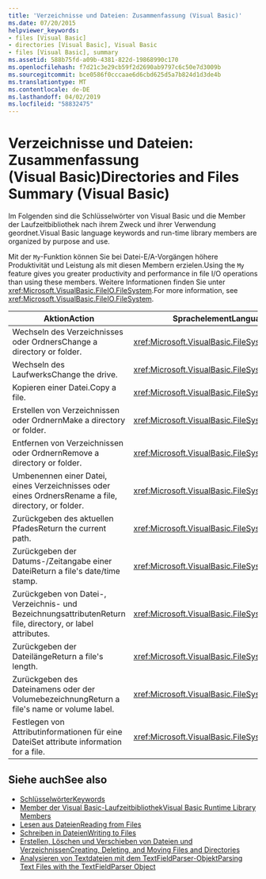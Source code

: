 ```yaml
---
title: 'Verzeichnisse und Dateien: Zusammenfassung (Visual Basic)'
ms.date: 07/20/2015
helpviewer_keywords:
- files [Visual Basic]
- directories [Visual Basic], Visual Basic
- files [Visual Basic], summary
ms.assetid: 588b75fd-a09b-4381-822d-19868990c170
ms.openlocfilehash: f7d21c3e29cb59f2d2690ab9797c6c50e7d3009b
ms.sourcegitcommit: bce0586f0cccaae6d6cbd625d5a7b824d1d3de4b
ms.translationtype: MT
ms.contentlocale: de-DE
ms.lasthandoff: 04/02/2019
ms.locfileid: "58832475"
---
```

# <a name="directories-and-files-summary-visual-basic"></a><span data-ttu-id="df755-102">Verzeichnisse und Dateien: Zusammenfassung (Visual Basic)</span><span class="sxs-lookup"><span data-stu-id="df755-102">Directories and Files Summary (Visual Basic)</span></span>
<span data-ttu-id="df755-103">Im Folgenden sind die Schlüsselwörter von Visual Basic und die Member der Laufzeitbibliothek nach ihrem Zweck und ihrer Verwendung geordnet.</span><span class="sxs-lookup"><span data-stu-id="df755-103">Visual Basic language keywords and run-time library members are organized by purpose and use.</span></span>  
  
 <span data-ttu-id="df755-104">Mit der `My`-Funktion können Sie bei Datei-E/A-Vorgängen höhere Produktivität und Leistung als mit diesen Membern erzielen.</span><span class="sxs-lookup"><span data-stu-id="df755-104">Using the `My` feature gives you greater productivity and performance in file I/O operations than using these members.</span></span> <span data-ttu-id="df755-105">Weitere Informationen finden Sie unter <xref:Microsoft.VisualBasic.FileIO.FileSystem>.</span><span class="sxs-lookup"><span data-stu-id="df755-105">For more information, see <xref:Microsoft.VisualBasic.FileIO.FileSystem>.</span></span>  
  
|<span data-ttu-id="df755-106">**Aktion**</span><span class="sxs-lookup"><span data-stu-id="df755-106">**Action**</span></span>|<span data-ttu-id="df755-107">**Sprachelement**</span><span class="sxs-lookup"><span data-stu-id="df755-107">**Language element**</span></span>|  
|----------------|--------------------------|  
|<span data-ttu-id="df755-108">Wechseln des Verzeichnisses oder Ordners</span><span class="sxs-lookup"><span data-stu-id="df755-108">Change a directory or folder.</span></span>|<xref:Microsoft.VisualBasic.FileSystem.ChDir%2A>|  
|<span data-ttu-id="df755-109">Wechseln des Laufwerks</span><span class="sxs-lookup"><span data-stu-id="df755-109">Change the drive.</span></span>|<xref:Microsoft.VisualBasic.FileSystem.ChDrive%2A>|  
|<span data-ttu-id="df755-110">Kopieren einer Datei.</span><span class="sxs-lookup"><span data-stu-id="df755-110">Copy a file.</span></span>|<xref:Microsoft.VisualBasic.FileSystem.FileCopy%2A>|  
|<span data-ttu-id="df755-111">Erstellen von Verzeichnissen oder Ordnern</span><span class="sxs-lookup"><span data-stu-id="df755-111">Make a directory or folder.</span></span>|<xref:Microsoft.VisualBasic.FileSystem.MkDir%2A>|  
|<span data-ttu-id="df755-112">Entfernen von Verzeichnissen oder Ordnern</span><span class="sxs-lookup"><span data-stu-id="df755-112">Remove a directory or folder.</span></span>|<xref:Microsoft.VisualBasic.FileSystem.RmDir%2A>|  
|<span data-ttu-id="df755-113">Umbenennen einer Datei, eines Verzeichnisses oder eines Ordners</span><span class="sxs-lookup"><span data-stu-id="df755-113">Rename a file, directory, or folder.</span></span>|<xref:Microsoft.VisualBasic.FileSystem.Rename%2A>|  
|<span data-ttu-id="df755-114">Zurückgeben des aktuellen Pfades</span><span class="sxs-lookup"><span data-stu-id="df755-114">Return the current path.</span></span>|<xref:Microsoft.VisualBasic.FileSystem.CurDir%2A>|  
|<span data-ttu-id="df755-115">Zurückgeben der Datums-/Zeitangabe einer Datei</span><span class="sxs-lookup"><span data-stu-id="df755-115">Return a file's date/time stamp.</span></span>|<xref:Microsoft.VisualBasic.FileSystem.FileDateTime%2A>|  
|<span data-ttu-id="df755-116">Zurückgeben von Datei-, Verzeichnis- und Bezeichnungsattributen</span><span class="sxs-lookup"><span data-stu-id="df755-116">Return file, directory, or label attributes.</span></span>|<xref:Microsoft.VisualBasic.FileSystem.GetAttr%2A>|  
|<span data-ttu-id="df755-117">Zurückgeben der Dateilänge</span><span class="sxs-lookup"><span data-stu-id="df755-117">Return a file's length.</span></span>|<xref:Microsoft.VisualBasic.FileSystem.FileLen%2A>|  
|<span data-ttu-id="df755-118">Zurückgeben des Dateinamens oder der Volumebezeichnung</span><span class="sxs-lookup"><span data-stu-id="df755-118">Return a file's name or volume label.</span></span>|<xref:Microsoft.VisualBasic.FileSystem.Dir%2A>|  
|<span data-ttu-id="df755-119">Festlegen von Attributinformationen für eine Datei</span><span class="sxs-lookup"><span data-stu-id="df755-119">Set attribute information for a file.</span></span>|<xref:Microsoft.VisualBasic.FileSystem.SetAttr%2A>|  
  
## <a name="see-also"></a><span data-ttu-id="df755-120">Siehe auch</span><span class="sxs-lookup"><span data-stu-id="df755-120">See also</span></span>

- [<span data-ttu-id="df755-121">Schlüsselwörter</span><span class="sxs-lookup"><span data-stu-id="df755-121">Keywords</span></span>](../../../visual-basic/language-reference/keywords/index.md)
- [<span data-ttu-id="df755-122">Member der Visual Basic-Laufzeitbibliothek</span><span class="sxs-lookup"><span data-stu-id="df755-122">Visual Basic Runtime Library Members</span></span>](../../../visual-basic/language-reference/runtime-library-members.md)
- [<span data-ttu-id="df755-123">Lesen aus Dateien</span><span class="sxs-lookup"><span data-stu-id="df755-123">Reading from Files</span></span>](../../../visual-basic/developing-apps/programming/drives-directories-files/reading-from-files.md)
- [<span data-ttu-id="df755-124">Schreiben in Dateien</span><span class="sxs-lookup"><span data-stu-id="df755-124">Writing to Files</span></span>](../../../visual-basic/developing-apps/programming/drives-directories-files/writing-to-files.md)
- [<span data-ttu-id="df755-125">Erstellen, Löschen und Verschieben von Dateien und Verzeichnissen</span><span class="sxs-lookup"><span data-stu-id="df755-125">Creating, Deleting, and Moving Files and Directories</span></span>](../../../visual-basic/developing-apps/programming/drives-directories-files/creating-deleting-and-moving-files-and-directories.md)
- [<span data-ttu-id="df755-126">Analysieren von Textdateien mit dem TextFieldParser-Objekt</span><span class="sxs-lookup"><span data-stu-id="df755-126">Parsing Text Files with the TextFieldParser Object</span></span>](../../../visual-basic/developing-apps/programming/drives-directories-files/parsing-text-files-with-the-textfieldparser-object.md)
